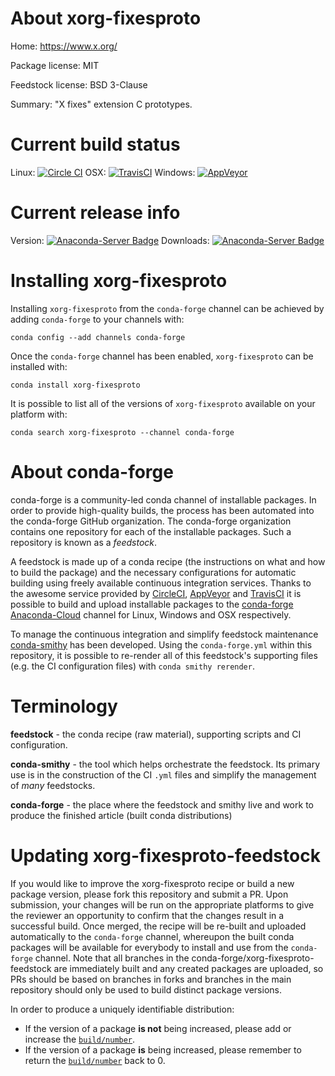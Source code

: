 About xorg-fixesproto
=====================

Home: https://www.x.org/

Package license: MIT

Feedstock license: BSD 3-Clause

Summary: "X fixes" extension C prototypes.



Current build status
====================

Linux: [![Circle CI](https://circleci.com/gh/conda-forge/xorg-fixesproto-feedstock.svg?style=shield)](https://circleci.com/gh/conda-forge/xorg-fixesproto-feedstock)
OSX: [![TravisCI](https://travis-ci.org/conda-forge/xorg-fixesproto-feedstock.svg?branch=master)](https://travis-ci.org/conda-forge/xorg-fixesproto-feedstock)
Windows: [![AppVeyor](https://ci.appveyor.com/api/projects/status/github/conda-forge/xorg-fixesproto-feedstock?svg=True)](https://ci.appveyor.com/project/conda-forge/xorg-fixesproto-feedstock/branch/master)

Current release info
====================
Version: [![Anaconda-Server Badge](https://anaconda.org/conda-forge/xorg-fixesproto/badges/version.svg)](https://anaconda.org/conda-forge/xorg-fixesproto)
Downloads: [![Anaconda-Server Badge](https://anaconda.org/conda-forge/xorg-fixesproto/badges/downloads.svg)](https://anaconda.org/conda-forge/xorg-fixesproto)

Installing xorg-fixesproto
==========================

Installing `xorg-fixesproto` from the `conda-forge` channel can be achieved by adding `conda-forge` to your channels with:

```
conda config --add channels conda-forge
```

Once the `conda-forge` channel has been enabled, `xorg-fixesproto` can be installed with:

```
conda install xorg-fixesproto
```

It is possible to list all of the versions of `xorg-fixesproto` available on your platform with:

```
conda search xorg-fixesproto --channel conda-forge
```


About conda-forge
=================

conda-forge is a community-led conda channel of installable packages.
In order to provide high-quality builds, the process has been automated into the
conda-forge GitHub organization. The conda-forge organization contains one repository
for each of the installable packages. Such a repository is known as a *feedstock*.

A feedstock is made up of a conda recipe (the instructions on what and how to build
the package) and the necessary configurations for automatic building using freely
available continuous integration services. Thanks to the awesome service provided by
[CircleCI](https://circleci.com/), [AppVeyor](http://www.appveyor.com/)
and [TravisCI](https://travis-ci.org/) it is possible to build and upload installable
packages to the [conda-forge](https://anaconda.org/conda-forge)
[Anaconda-Cloud](http://docs.anaconda.org/) channel for Linux, Windows and OSX respectively.

To manage the continuous integration and simplify feedstock maintenance
[conda-smithy](http://github.com/conda-forge/conda-smithy) has been developed.
Using the ``conda-forge.yml`` within this repository, it is possible to re-render all of
this feedstock's supporting files (e.g. the CI configuration files) with ``conda smithy rerender``.


Terminology
===========

**feedstock** - the conda recipe (raw material), supporting scripts and CI configuration.

**conda-smithy** - the tool which helps orchestrate the feedstock.
                   Its primary use is in the construction of the CI ``.yml`` files
                   and simplify the management of *many* feedstocks.

**conda-forge** - the place where the feedstock and smithy live and work to
                  produce the finished article (built conda distributions)


Updating xorg-fixesproto-feedstock
==================================

If you would like to improve the xorg-fixesproto recipe or build a new
package version, please fork this repository and submit a PR. Upon submission,
your changes will be run on the appropriate platforms to give the reviewer an
opportunity to confirm that the changes result in a successful build. Once
merged, the recipe will be re-built and uploaded automatically to the
`conda-forge` channel, whereupon the built conda packages will be available for
everybody to install and use from the `conda-forge` channel.
Note that all branches in the conda-forge/xorg-fixesproto-feedstock are
immediately built and any created packages are uploaded, so PRs should be based
on branches in forks and branches in the main repository should only be used to
build distinct package versions.

In order to produce a uniquely identifiable distribution:
 * If the version of a package **is not** being increased, please add or increase
   the [``build/number``](http://conda.pydata.org/docs/building/meta-yaml.html#build-number-and-string).
 * If the version of a package **is** being increased, please remember to return
   the [``build/number``](http://conda.pydata.org/docs/building/meta-yaml.html#build-number-and-string)
   back to 0.
